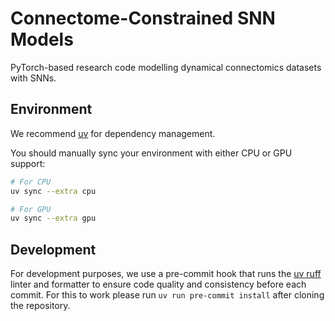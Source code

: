 # Connectome-Constrained SNN Models

PyTorch-based research code modelling dynamical connectomics datasets with SNNs.


## Environment

We recommend [uv](https://docs.astral.sh/uv/) for dependency management.

You should manually sync your environment with either CPU or GPU support:

```bash
# For CPU
uv sync --extra cpu

# For GPU
uv sync --extra gpu
```

## Development

For development purposes, we use a pre-commit hook that runs the [uv ruff](https://docs.astral.sh/uv/) linter and formatter to ensure code quality and consistency before each commit.
For this to work please run `uv run pre-commit install` after cloning the repository.
